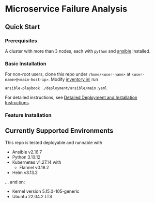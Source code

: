 # Microservice Failure Analysis

## Quick Start

### Prerequisites

A cluster with more than 3 nodes, each with `python` and [ansible](https://www.ansible.com/) installed.

### Basic Installation

For non-root users, clone this repo under `/home/<user-name>` at `<user-name>@<main-host-ip>`.
Modify [inventory.ini](./deployment/ansible/inventory.ini) run 

```bash
ansible-playbook ./deployment/ansible/main.yaml
```

For detailed instructions, see [Detailed Deployment and Installation Instructions](./docs/Installation.md).

### Feature Installation

## Currently Supported Environments

This repo is tested deployable and runnable with 

- Ansible v2.16.7
- Python 3.10.12
- Kubernetes v1.27.14 with 
  - Flannel v0.19.2
- Helm v3.13.2

... and on: 

- Kernel version 5.15.0-105-generic
- Ubuntu 22.04.2 LTS

